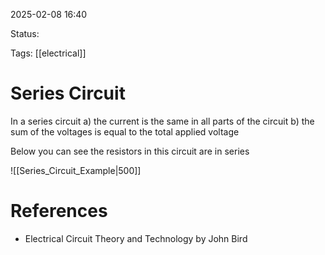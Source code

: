 2025-02-08 16:40 

Status:

Tags: [[electrical]]
# Series Circuit

In a series circuit 
a) the current is the same in all parts of the circuit
b) the sum of the voltages is equal to the total applied voltage

Below you can see the resistors in this circuit are in series

![[Series_Circuit_Example|500]] 
# References
- Electrical Circuit Theory and Technology by John Bird